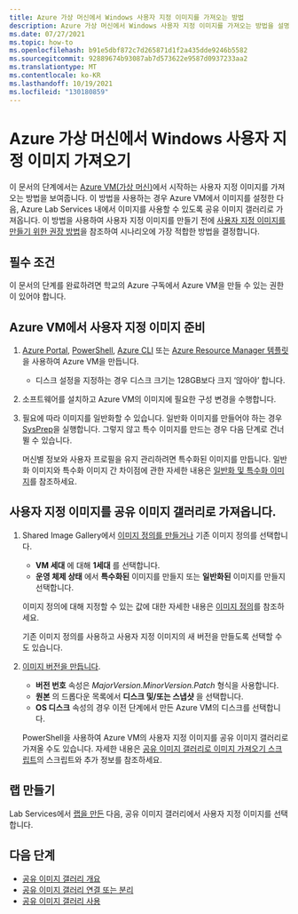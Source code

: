 ```yaml
---
title: Azure 가상 머신에서 Windows 사용자 지정 이미지를 가져오는 방법
description: Azure 가상 머신에서 Windows 사용자 지정 이미지를 가져오는 방법을 설명합니다.
ms.date: 07/27/2021
ms.topic: how-to
ms.openlocfilehash: b91e5dbf872c7d265871d1f2a435dde9246b5582
ms.sourcegitcommit: 92889674b93087ab7d573622e9587d0937233aa2
ms.translationtype: MT
ms.contentlocale: ko-KR
ms.lasthandoff: 10/19/2021
ms.locfileid: "130180859"
---
```

# <a name="bring-a-windows-custom-image-from-an-azure-virtual-machine"></a>Azure 가상 머신에서 Windows 사용자 지정 이미지 가져오기

이 문서의 단계에서는 [Azure VM(가상 머신)](https://azure.microsoft.com/services/virtual-machines/)에서 시작하는 사용자 지정 이미지를 가져오는 방법을 보여줍니다. 이 방법을 사용하는 경우 Azure VM에서 이미지를 설정한 다음, Azure Lab Services 내에서 이미지를 사용할 수 있도록 공유 이미지 갤러리로 가져옵니다. 이 방법을 사용하여 사용자 지정 이미지를 만들기 전에 [사용자 지정 이미지를 만들기 위한 권장 방법](approaches-for-custom-image-creation.md)을 참조하여 시나리오에 가장 적합한 방법을 결정합니다.

## <a name="prerequisites"></a>필수 조건

이 문서의 단계를 완료하려면 학교의 Azure 구독에서 Azure VM을 만들 수 있는 권한이 있어야 합니다.

## <a name="prepare-a-custom-image-on-an-azure-vm"></a>Azure VM에서 사용자 지정 이미지 준비

1. [Azure Portal](../virtual-machines/windows/quick-create-portal.md), [PowerShell](../virtual-machines/windows/quick-create-powershell.md), [Azure CLI](../virtual-machines/windows/quick-create-cli.md) 또는 [Azure Resource Manager 템플릿](../virtual-machines/windows/quick-create-template.md)을 사용하여 Azure VM을 만듭니다.
    
    - 디스크 설정을 지정하는 경우 디스크 크기는 128GB보다 크지 ‘않아야’ 합니다.
    
1. 소프트웨어를 설치하고 Azure VM의 이미지에 필요한 구성 변경을 수행합니다.

1. 필요에 따라 이미지를 일반화할 수 있습니다. 일반화 이미지를 만들어야 하는 경우 [SysPrep](../virtual-machines/generalize.md#windows)을 실행합니다. 그렇지 않고 특수 이미지를 만드는 경우 다음 단계로 건너뛸 수 있습니다.

    머신별 정보와 사용자 프로필을 유지 관리하려면 특수화된 이미지를 만듭니다. 일반화 이미지와 특수화 이미지 간 차이점에 관한 자세한 내용은 [일반화 및 특수화 이미지](../virtual-machines/shared-image-galleries.md#generalized-and-specialized-images)를 참조하세요.

## <a name="import-the-custom-image-into-a-shared-image-gallery"></a>사용자 지정 이미지를 공유 이미지 갤러리로 가져옵니다.

1. Shared Image Gallery에서 [이미지 정의를 만들거나](../virtual-machines/image-version.md) 기존 이미지 정의를 선택합니다.
     - **VM 세대** 에 대해 **1세대** 를 선택합니다.
     - **운영 체제 상태** 에서 **특수화된** 이미지를 만들지 또는 **일반화된** 이미지를 만들지 선택합니다.

    이미지 정의에 대해 지정할 수 있는 값에 대한 자세한 내용은 [이미지 정의](../virtual-machines/shared-image-galleries.md#image-definitions)를 참조하세요. 
    
    기존 이미지 정의를 사용하고 사용자 지정 이미지의 새 버전을 만들도록 선택할 수도 있습니다.
    
1. [이미지 버전을 만듭니다](../virtual-machines/image-version.md).
    - **버전 번호** 속성은 *MajorVersion.MinorVersion.Patch* 형식을 사용합니다.   
    - **원본** 의 드롭다운 목록에서 **디스크 및/또는 스냅샷** 을 선택합니다.
    - **OS 디스크** 속성의 경우 이전 단계에서 만든 Azure VM의 디스크를 선택합니다.

    PowerShell을 사용하여 Azure VM의 사용자 지정 이미지를 공유 이미지 갤러리로 가져올 수도 있습니다. 자세한 내용은 [공유 이미지 갤러리로 이미지 가져오기 스크립트](https://github.com/Azure/azure-devtestlab/tree/master/samples/ClassroomLabs/Scripts/BringImageToSharedImageGallery/)의 스크립트와 추가 정보를 참조하세요.

## <a name="create-a-lab"></a>랩 만들기

Lab Services에서 [랩을 만든](tutorial-setup-classroom-lab.md) 다음, 공유 이미지 갤러리에서 사용자 지정 이미지를 선택합니다.

## <a name="next-steps"></a>다음 단계

* [공유 이미지 갤러리 개요](../virtual-machines/shared-image-galleries.md)
* [공유 이미지 갤러리 연결 또는 분리](how-to-attach-detach-shared-image-gallery.md)
* [공유 이미지 갤러리 사용](how-to-use-shared-image-gallery.md)